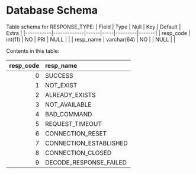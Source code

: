 # Database Schema
Table schema for RESPONSE_TYPE:
| Field     | Type        | Null | Key | Default | Extra |
|-----------|-------------|------|-----|---------|-------|
| resp_code | int(11)     | NO   | PRI | NULL    |       |
| resp_name | varchar(64) | NO   |     | NULL    |       |

Contents in this table:

| resp_code | resp_name              |
|----------:|:-----------------------|
|         0 | SUCCESS                |
|         1 | NOT_EXIST              |
|         2 | ALREADY_EXISTS         |
|         3 | NOT_AVAILABLE          |
|         4 | BAD_COMMAND            |
|         5 | REQUEST_TIMEOUT        |
|         6 | CONNECTION_RESET       |
|         7 | CONNECTION_ESTABLISHED |
|         8 | CONNECTION_CLOSED      |
|         9 | DECODE_RESPONSE_FAILED |

